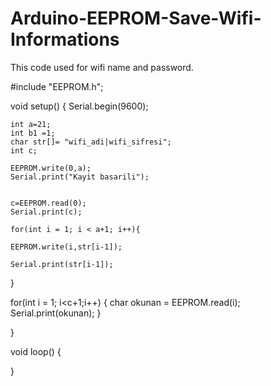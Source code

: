 # Arduino-EEPROM-Save-Wifi-Informations
This code used for wifi name and password.

#include "EEPROM.h";

void setup() 
{
    Serial.begin(9600);

    int a=21;
    int b1 =1;
    char str[]= "wifi_adi|wifi_sifresi";
    int c;

    EEPROM.write(0,a);
    Serial.print("Kayit basarili");


    c=EEPROM.read(0);
    Serial.print(c);

    for(int i = 1; i < a+1; i++){

    EEPROM.write(i,str[i-1]);

    Serial.print(str[i-1]);
  
  }
  
  for(int i = 1; i<c+1;i++)
  {
    char okunan = EEPROM.read(i);
    Serial.print(okunan);
  }
  
}

void loop() {


} 

